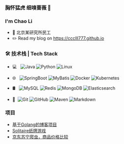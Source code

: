 ### 胸怀猛虎 细嗅蔷薇 👋

### I'm Chao Li

- 🌱 北京某研究所民工
- ✏️ Read my blog on https://ccclll777.github.io

### 🛠 技术栈 | Tech Stack

- 💻 &#160; ![Java](https://img.shields.io/badge/-Java-333333?style=flat&logo=Java&logoColor=007396)
![Python](https://img.shields.io/badge/-Python-333333?style=flat&logo=payoneer&logoColor=FF4800)
![Linux](https://img.shields.io/badge/-Linux-333333?style=flat&logo=Linux&logoColor=FCC624)
- 🌐 &#160; ![SpringBoot](https://img.shields.io/badge/-SpringBoot-333333?style=flat&logo=SpringBoot)
![MyBatis](https://img.shields.io/badge/-MyBatis-333333?style=flat&logo=MyBatis)
![Docker](https://img.shields.io/badge/-Docker-333333?style=flat&logo=Docker)
![Kubernetes](https://img.shields.io/badge/-Kubernetes-333333?style=flat&logo=Kubernetes)

- 🛢 &#160; ![MySQL](https://img.shields.io/badge/-MySQL-333333?style=flat&logo=mysql)
![Redis](https://img.shields.io/badge/-Redis-333333?style=flat&logo=Redis)
![MongoDB](https://img.shields.io/badge/-MongoDB-333333?style=flat&logo=mongodb)
![Elasticsearch](https://img.shields.io/badge/-Elasticsearch-333333?style=flat&logo=Elasticsearch)

- 🔧 &#160;![Git](https://img.shields.io/badge/-Git-333333?style=flat&logo=git)
![GitHub](https://img.shields.io/badge/-GitHub-333333?style=flat&logo=github)
![Maven](https://img.shields.io/badge/-Maven-333333?style=flat&logo=Maven)
![Markdown](https://img.shields.io/badge/-Markdown-333333?style=flat&logo=markdown)

### 项目
- [基于Golang的博客项目](https://github.com/ccclll777/awesome-blog)
- [Solitaire纸牌游戏](https://github.com/ccclll777/Windows_Solitaire_game)
- [京东苏宁爬虫，商品价格比较](https://github.com/ccclll777/JDSNCompare/blob/master/README.md)

